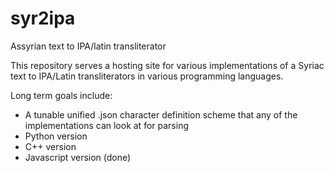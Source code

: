 # syr2ipa
Assyrian text to IPA/latin transliterator

This repository serves a hosting site for various implementations of a Syriac text to IPA/Latin transliterators in various programming languages.

Long term goals include:
- A tunable unified .json character definition scheme that any of the implementations can look at for parsing
- Python version
- C++ version
- Javascript version (done)
